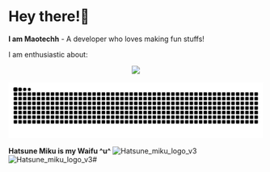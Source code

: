 # Hey there!👋  
**I am Maotechh** - A developer who loves making fun stuffs! 

   
I am enthusiastic about:  
<p align="center">
  <a href="https://skillicons.dev">
    <img src="https://skillicons.dev/icons?i=arduino,docker,c,cpp,py,css,html,grafana,ps,ae,vim,git,github" />
  </a>
</p>

<picture>
  <source media="(prefers-color-scheme: dark)" srcset="https://raw.githubusercontent.com/Maotechh/Maotechh/output/github-contribution-grid-snake-dark.svg">
  <source media="(prefers-color-scheme: light)" srcset="https://raw.githubusercontent.com/Maotechh/Maotechh/output/github-contribution-grid-snake.svg">
  <img alt="github contribution grid snake animation" src="https://raw.githubusercontent.com/Maotechh/Maotechh/output/github-contribution-grid-snake.svg">
</picture>
 
**Hatsune Miku is my Waifu ^u^**
  ![Hatsune_miku_logo_v3](https://github.com/Maotechh/Maotechh/assets/109655023/50a62829-2f43-46cd-8266-16931177ac86)![Hatsune_miku_logo_v3](https://github.com/Maotechh/Maotechh/assets/109655023/6d2143e4-cbd6-46ca-876d-fe126aad0005)# 
